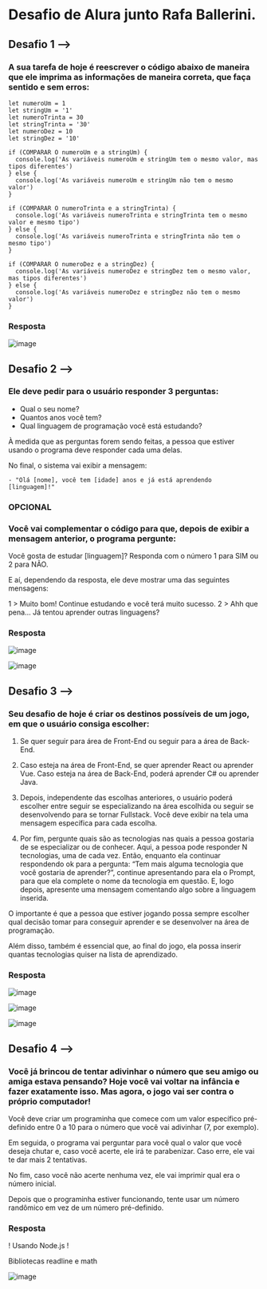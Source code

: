 # Desafio de Alura junto Rafa Ballerini.

## Desafio 1 -->

### A sua tarefa de hoje é reescrever o código abaixo de maneira que ele imprima as informações de maneira correta, que faça sentido e sem erros:
  ```
  let numeroUm = 1
  let stringUm = '1'
  let numeroTrinta = 30
  let stringTrinta = '30'
  let numeroDez = 10
  let stringDez = '10'
  
  if (COMPARAR O numeroUm e a stringUm) {
    console.log('As variáveis numeroUm e stringUm tem o mesmo valor, mas tipos diferentes')
  } else {
    console.log('As variáveis numeroUm e stringUm não tem o mesmo valor')
  }
  
  if (COMPARAR O numeroTrinta e a stringTrinta) {
    console.log('As variáveis numeroTrinta e stringTrinta tem o mesmo valor e mesmo tipo')
  } else {
    console.log('As variáveis numeroTrinta e stringTrinta não tem o mesmo tipo')
  }
  
  if (COMPARAR O numeroDez e a stringDez) {
    console.log('As variáveis numeroDez e stringDez tem o mesmo valor, mas tipos diferentes')
  } else {
    console.log('As variáveis numeroDez e stringDez não tem o mesmo valor')
  }
```
### Resposta

![image](https://github.com/pedrovtof/7-Days-of-Code/assets/89746470/4974b219-2697-4a92-9bb2-b681b87da8e0)


## Desafio 2 -->

### Ele deve pedir para o usuário responder 3 perguntas:

- Qual o seu nome?
- Quantos anos você tem?
- Qual linguagem de programação você está estudando?

À medida que as perguntas forem sendo feitas, a pessoa que estiver usando o programa deve responder cada uma delas.

No final, o sistema vai exibir a mensagem:
  ```
 - "Olá [nome], você tem [idade] anos e já está aprendendo [linguagem]!"
  ```

### OPCIONAL

### Você vai complementar o código para que, depois de exibir a mensagem anterior, o programa pergunte:

Você gosta de estudar [linguagem]? Responda com o número 1 para SIM ou 2 para NÃO.

E aí, dependendo da resposta, ele deve mostrar uma das seguintes mensagens:

1 > Muito bom! Continue estudando e você terá muito sucesso.
2 > Ahh que pena... Já tentou aprender outras linguagens?

### Resposta

![image](https://github.com/pedrovtof/7-Days-of-Code/assets/89746470/17b617a2-2846-48d3-847e-5af7ccf46d2a)



![image](https://github.com/pedrovtof/7-Days-of-Code/assets/89746470/384819ad-64a4-4224-b7d6-b30b4577f9d6)


## Desafio 3 -->

### Seu desafio de hoje é criar os destinos possíveis de um jogo, em que o usuário consiga escolher:

1. Se quer seguir para área de Front-End ou seguir para a área de Back-End.

2. Caso esteja na área de Front-End, se quer aprender React ou aprender Vue. Caso esteja na área de Back-End, poderá aprender C# ou aprender Java.

3. Depois, independente das escolhas anteriores, o usuário poderá escolher entre seguir se especializando na área escolhida ou seguir se desenvolvendo para se tornar Fullstack. Você deve exibir na tela uma mensagem específica para cada escolha.

4. Por fim, pergunte quais são as tecnologias nas quais a pessoa gostaria de se especializar ou de conhecer. Aqui, a pessoa pode responder N tecnologias, uma de cada vez. Então, enquanto ela continuar respondendo ok para a pergunta: “Tem mais alguma tecnologia que você gostaria de aprender?”, continue apresentando para ela o Prompt, para que ela complete o nome da tecnologia em questão. E, logo depois, apresente uma mensagem comentando algo sobre a linguagem inserida.

O importante é que a pessoa que estiver jogando possa sempre escolher qual decisão tomar para conseguir aprender e se desenvolver na área de programação.

Além disso, também é essencial que, ao final do jogo, ela possa inserir quantas tecnologias quiser na lista de aprendizado.

### Resposta

![image](https://github.com/pedrovtof/7-Days-of-Code/assets/89746470/51bdbc00-2967-4a27-8703-9be327fb8931)

![image](https://github.com/pedrovtof/7-Days-of-Code/assets/89746470/05adf372-aae9-4cd4-8b3b-cd07faae5db1)

![image](https://github.com/pedrovtof/7-Days-of-Code/assets/89746470/d333faa4-0b5f-488e-ad89-7c7d55ac3f11)

## Desafio 4 -->

### Você já brincou de tentar adivinhar o número que seu amigo ou amiga estava pensando? Hoje você vai voltar na infância e fazer exatamente isso. Mas agora, o jogo vai ser contra o próprio computador!

Você deve criar um programinha que comece com um valor específico pré-definido entre 0 a 10 para o número que você vai adivinhar (7, por exemplo).

Em seguida, o programa vai perguntar para você qual o valor que você deseja chutar e, caso você acerte, ele irá te parabenizar. Caso erre, ele vai te dar mais 2 tentativas.

No fim, caso você não acerte nenhuma vez, ele vai imprimir qual era o número inicial.

Depois que o programinha estiver funcionando, tente usar um número randômico em vez de um número pré-definido.

### Resposta

! Usando Node.js !

Bibliotecas readline e math

![image](https://github.com/pedrovtof/7-Days-of-Code/assets/89746470/354b50f8-0f3c-41bf-9102-7053ebf1b4c7)

